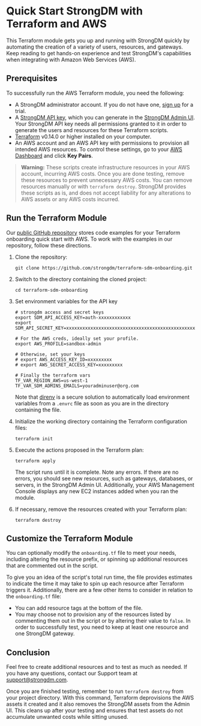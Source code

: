 # Quick Start StrongDM with Terraform and AWS

This Terraform module gets you up and running with StrongDM quickly by automating the creation of a variety of users, resources, and gateways. Keep reading to get hands-on experience and test StrongDM's capabilities when integrating with Amazon Web Services (AWS).

## Prerequisites

To successfully run the AWS Terraform module, you need the following:

- A StrongDM administrator account. If you do not have one, [sign up](https://www.strongdm.com/signup-contact/) for a trial.
- A [StrongDM API key](https://www.strongdm.com/docs/admin-ui-guide/access/api-keys/), which you can generate in the [StrongDM Admin UI](https://app.strongdm.com/app/access/tokens). Your StrongDM API key needs all permissions granted to it in order to generate the users and resources for these Terraform scripts.
- [Terraform](https://learn.hashicorp.com/tutorials/terraform/install-cli) v0.14.0 or higher installed on your computer.
- An AWS account and an AWS API key with permissions to provision all intended AWS resources. To control these settings, go to your [AWS Dashboard](https://console.aws.amazon.com/ec2/v2/home) and click **Key Pairs**.

> **Warning:** These scripts create infrastructure resources in your AWS account, incurring AWS costs. Once you are done testing, remove these resources to prevent unnecessary AWS costs. You can remove resources manually or with `terraform destroy`. StrongDM provides these scripts as is, and does not accept liability for any alterations to AWS assets or any AWS costs incurred.

## Run the Terraform Module

Our [public GitHub repository](https://github.com/strongdm/terraform-sdm-onboarding) stores code examples for your Terraform onboarding quick start with AWS. To work with the examples in our repository, follow these directions.

1. Clone the repository:

    ```shell
    git clone https://github.com/strongdm/terraform-sdm-onboarding.git
    ```

2. Switch to the directory containing the cloned project:

    ```shell
    cd terraform-sdm-onboarding
    ```

3. Set environment variables for the API key

    ```shell
    # strongdm access and secret keys
    export SDM_API_ACCESS_KEY=auth-xxxxxxxxxxxx
    export SDM_API_SECRET_KEY=xxxxxxxxxxxxxxxxxxxxxxxxxxxxxxxxxxxxxxxxxxxxxxxx

    # For the AWS creds, ideally set your profile.
    export AWS_PROFILE=sandbox-admin

    # Otherwise, set your keys
    # export AWS_ACCESS_KEY_ID=xxxxxxxxx
    # export AWS_SECRET_ACCESS_KEY=xxxxxxxxx

    # Finally the terraform vars
    TF_VAR_REGION_AWS=us-west-1
    TF_VAR_SDM_ADMINS_EMAILS=youradminuser@org.com
    ```

    Note that [direnv](https://direnv.net) is a secure solution to automatically load environment variables from a `.envrc` file as soon as you are in the directory containing the file.

4. Initialize the working directory containing the Terraform configuration files:

    ```shell
    terraform init
    ```

5. Execute the actions proposed in the Terraform plan:

    ```shell
    terraform apply
    ```

    The script runs until it is complete. Note any errors. If there are no errors, you should see new resources, such as gateways, databases, or servers, in the StrongDM Admin UI. Additionally, your AWS Management Console displays any new EC2 instances added when you ran the module.

6. If necessary, remove the resources created with your Terraform plan:

    ```shell
    terraform destroy
    ```

## Customize the Terraform Module

You can optionally modify the `onboarding.tf` file to meet your needs, including altering the resource prefix, or spinning up additional resources that are commented out in the script.

To give you an idea of the script's total run time, the file provides estimates to indicate the time it may take to spin up each resource after Terraform triggers it. Additionally, there are a few other items to consider in relation to the `onboarding.tf` file:

- You can add resource tags at the bottom of the file.
- You may choose not to provision any of the resources listed by commenting them out in the script or by altering their value to `false`. In order to successfully test, you need to keep at least one resource and one StrongDM gateway.

## Conclusion

Feel free to create additional resources and to test as much as needed. If you have any questions, contact our Support team at <support@strongdm.com>.

Once you are finished testing, remember to run `terraform destroy` from your project directory. With this command, Terraform deprovisions the AWS assets it created and it also removes the StrongDM assets from the Admin UI. This cleans up after your testing and ensures that test assets do not accumulate unwanted costs while sitting unused.
